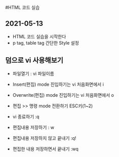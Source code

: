 #HTML 코드 실습

## 2021-05-13
* HTML 코드 실습을 시작한다
* p tag, table tag 간단한 Style 설정

## 덤으로 vi 사용해보기
* 파일열기 : vi 파일이름
* Insert(편집) mode 진입하기는
vi 처음화면에서 i
* Overwrite(편집) mode 진입하기는
vi 처음화면에서 o

* 편집 >> 명령 mode 전환하기
ESC키(1~2)
* vi 종료하기 :q
* 편집내용 저장하기 : w
* 편집내용 저장하지 않고 끝내기 :q!
* 편집한 내용 저장하면서 끝내기 :wq
